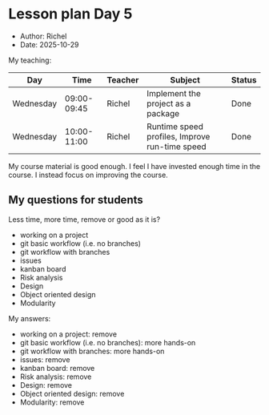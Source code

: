 # Lesson plan Day 5

- Author: Richel
- Date: 2025-10-29

My teaching:

Day      |Time       |Teacher|Subject                                       |Status
---------|-----------|-------|----------------------------------------------|------
Wednesday|09:00-09:45|Richel |Implement the project as a package            |Done
Wednesday|10:00-11:00|Richel |Runtime speed profiles, Improve run-time speed|Done

My course material is good enough.
I feel I have invested enough time in the course.
I instead focus on improving the course.

## My questions for students

Less time, more time, remove or good as it is?

- working on a project
- git basic workflow (i.e. no branches)
- git workflow with branches
- issues
- kanban board
- Risk analysis
- Design
- Object oriented design
- Modularity

My answers:

- working on a project: remove
- git basic workflow (i.e. no branches): more hands-on
- git workflow with branches: more hands-on
- issues: remove
- kanban board: remove
- Risk analysis: remove
- Design: remove
- Object oriented design: remove
- Modularity: remove
